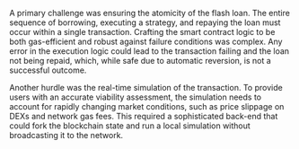A primary challenge was ensuring the atomicity of the flash loan. The entire sequence of borrowing, executing a strategy, and repaying the loan must occur within a single transaction. Crafting the smart contract logic to be both gas-efficient and robust against failure conditions was complex. Any error in the execution logic could lead to the transaction failing and the loan not being repaid, which, while safe due to automatic reversion, is not a successful outcome.

Another hurdle was the real-time simulation of the transaction. To provide users with an accurate viability assessment, the simulation needs to account for rapidly changing market conditions, such as price slippage on DEXs and network gas fees. This required a sophisticated back-end that could fork the blockchain state and run a local simulation without broadcasting it to the network.
